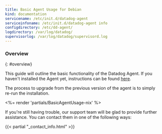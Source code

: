 ```yaml
---
title: Basic Agent Usage for Debian
kind: documentation
servicename: /etc/init.d/datadog-agent
serviceinfoname: /etc/init.d/datadog-agent info
configdirectory: /etc/dd-agent/
logdirectory: /var/log/datadog/
supervisorlog: /var/log/datadog/supervisord.log
---
```


<!--
======================================================
Overview
======================================================
-->

### Overview
{: #overview}

This guide will outline the basic functionality of the Datadog Agent.
If you haven't installed the Agent yet, instructions can be found [here](https://app.datadoghq.com/account/settings#agent).

The process to upgrade from the previous version of the agent is to simply re-run the installation.

<%= render 'partials/BasicAgentUsage-nix' %>


If you're still having trouble, our support team will be glad to provide further assistance.
You can contact them in one of the following ways:

{{< partial "_contact_info.html" >}}

